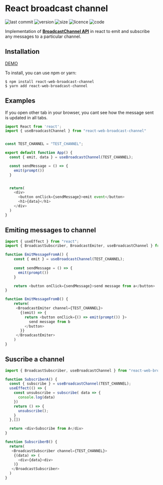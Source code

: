 # React broadcast channel

![last commit](https://img.shields.io/github/last-commit/jhony-24/react-broadcast-channel)
![version](https://img.shields.io/npm/v/react-web-broadcast-channel?color=red)
![size](https://img.shields.io/bundlephobia/min/react-web-broadcast-channel?color=orange)
![licence](https://img.shields.io/github/license/jhony-24/react-broadcast-channel)
![code](https://img.shields.io/github/languages/top/jhony-24/react-broadcast-channel)

Implementation of [**BroadcastChannel API**](https://developer.mozilla.org/en-US/docs/Web/API/Broadcast_Channel_API) in react to emit and subscribe any messages to a particular channel.


## Installation

<a href="https://codesandbox.io/s/react-web-broadcast-channel-demo-4t2vk" target="_blank">DEMO</a>

To install, you can use npm or yarn:

```console
$ npm install react-web-broadcast-channel
$ yarn add react-web-broadcast-channel
```

## Examples

If you open other tab in your browser, you cant see how the message sent is updated in all tabs.

```javascript
import React from 'react';
import { useBroadcastChannel } from "react-web-broadcast-channel"


const TEST_CHANNEL = "TEST_CHANNEL";

export default function App() {
  const { emit, data } = useBroadcastChannel(TEST_CHANNEL);

  const sendMessage = () => {
    emit(prompt())
  }


  return(
    <div>
      <button onClick={sendMessage}>emit event</button>
      <h1>{data}</h1>
    </div>
  )
}
```

## Emiting messages to channel

```javascript
import { useEffect } from "react";
import { BroadcastSubscriber, BroadcastEmiter, useBroadcastChannel } from "react-web-broadcast-channel";

function EmitMessageFromA() {
    const { emit } = useBroadcastChannel(TEST_CHANNEL);
    
    const sendMessage = () => {
      emit(prompt())
    }

    return <button onClick={sendMessage}>send message from a</button>
}

function EmitMessageFromB() {
    return(
     <BroadcastEmiter channel={TEST_CHANNEL}>
       {(emit) => {
         return <button onClick={() => emit(prompt()) }>
           send message from b
         </button>    
       }}
     </BroadcastEmiter>
    )
}


```

## Suscribe a channel 

```javascript
import { BroadcastSubscriber, useBroadcastChannel } from "react-web-broadcast-channel";

function SubscriberA() {
  const { subscribe } = useBroadcastChannel(TEST_CHANNEL);
  useEffect(() => {
    const unsubscribe = subscribe( data => {
      console.log(data)
    })
    return () => {
      unsubscribe();
    }
  },[])

  return <div>Subscribe from A</div>
}

function SubscriberB() {
  return(
   <BroadcastSubscriber channel={TEST_CHANNEL}>
    {(data) => (
      <div>{data}<div>
    )}
   </BroadcastSubscriber>
  ) 
}
```
